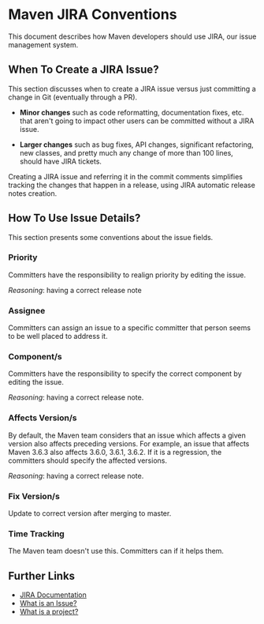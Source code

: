 # Maven JIRA Conventions

<!--
Licensed to the Apache Software Foundation (ASF) under one
or more contributor license agreements.  See the NOTICE file
distributed with this work for additional information
regarding copyright ownership.  The ASF licenses this file
to you under the Apache License, Version 2.0 (the
"License"); you may not use this file except in compliance
with the License.  You may obtain a copy of the License at

http://www.apache.org/licenses/LICENSE-2.0

Unless required by applicable law or agreed to in writing,
software distributed under the License is distributed on an
"AS IS" BASIS, WITHOUT WARRANTIES OR CONDITIONS OF ANY
KIND, either express or implied.  See the License for the
specific language governing permissions and limitations
under the License.
-->

This document describes how Maven developers should use JIRA, our issue management system.

## When To Create a JIRA Issue?

This section discusses when to create a JIRA issue versus just committing a change in Git (eventually through a PR).

- **Minor changes** such as code reformatting, documentation fixes, etc. that aren't going to impact other users
  can be committed without a JIRA issue.

- **Larger changes** such as bug fixes, API changes, significant refactoring, new classes, and pretty much any change
  of more than 100 lines, should have JIRA tickets.

Creating a JIRA issue and referring it in the commit comments simplifies tracking the changes that happen in a release,
using JIRA automatic release notes creation.

## How To Use Issue Details?

This section presents some conventions about the issue fields.

### Priority

Committers have the responsibility to realign priority by editing the issue.

*Reasoning*: having a correct release note

### Assignee

Committers can assign an issue to a specific committer that person seems to
be well placed to address it.

### Component/s

Committers have the responsibility to specify the correct component by editing the issue.

*Reasoning*: having a correct release note.

### Affects Version/s

By default, the Maven team considers that an issue which affects a given version also affects preceding versions. For example, an issue
that affects Maven 3.6.3 also affects 3.6.0, 3.6.1, 3.6.2.
If it is a regression, the committers should specify the affected versions.

*Reasoning*: having a correct release note.

### Fix Version/s

Update to correct version after merging to master.

### Time Tracking

The Maven team doesn't use this. Committers can if it helps them.

## Further Links

- [JIRA Documentation](https://confluence.atlassian.com/jira064/jira-documentation-720411693.html)
- [What is an Issue?](https://confluence.atlassian.com/jira064/what-is-an-issue-720416138.html)
- [What is a project?](https://confluence.atlassian.com/jira064/what-is-a-project-720416135.html)

